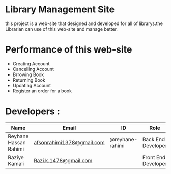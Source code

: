 # Library Management Site
this project is a web-site that designed and developed for all of librarys.the Librarian can use of this web-site and manage better.

# Performance of this web-site
* Creating Account
* Cancelling Account
* Brrowing Book
* Returning Book
* Updating Account
* Register an order for a book

# Developers :
Name | Email | ID | Role
------------ | ------------- | ------------ | -------------
Reyhane Hassan Rahimi | afsonrahimi1378@gmail.com | @reyhane-rahimi | Back End Developer
Raziye Kamali | Razi.k.1478@gmail.com |  | Front End Developer
